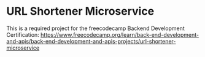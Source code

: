 # URL Shortener Microservice

This is a required project for the freecodecamp Backend Development Certification: https://www.freecodecamp.org/learn/back-end-development-and-apis/back-end-development-and-apis-projects/url-shortener-microservice